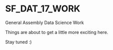 # SF_DAT_17_WORK
General Assembly Data Science Work

Things are about to get a little more exciting here.

Stay tuned :)